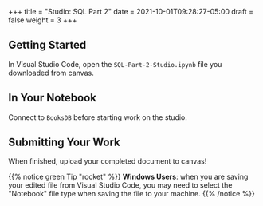 +++
title = "Studio: SQL Part 2"
date = 2021-10-01T09:28:27-05:00
draft = false
weight = 3
+++

## Getting Started

In Visual Studio Code, open the `SQL-Part-2-Studio.ipynb` file you downloaded from canvas.

## In Your Notebook

Connect to `BooksDB` before starting work on the studio.

## Submitting Your Work

When finished, upload your completed document to canvas!

{{% notice green Tip "rocket" %}}
**Windows Users**: when you are saving your edited file from Visual Studio Code, you may need to select the "Notebook" file type when saving the file to your machine.
{{% /notice %}}

